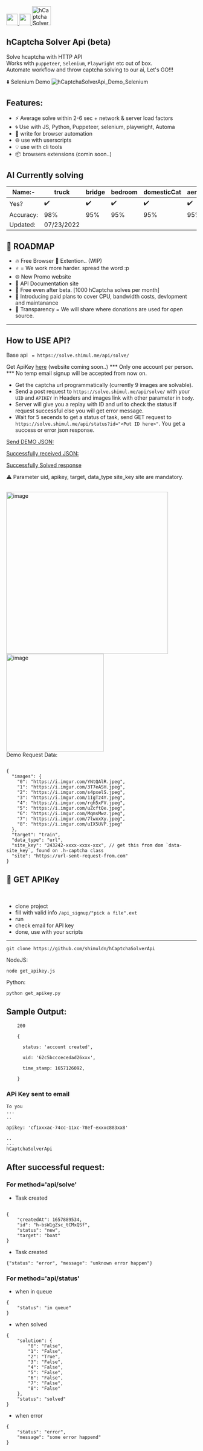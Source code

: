 <a href="https://discord.gg/E7FfzhZqzA" target="_blank">
<img src="https://camo.githubusercontent.com/73982ce1ec8b82ac1c26e2ff755e44b20005fe131c0836810499dc61a3d4f43f/68747470733a2f2f646973636f72642e636f6d2f6173736574732f65633263333463616464346235663435393434313531323733383061383565362e69636f" width="30" height="30">
</a>
<a href="https://t.me/hCaptchaSolverApi" target="_blank">
<img src="https://telegram.org/img/favicon.ico"  width="30" height="30">
</a>
<img src="https://user-images.githubusercontent.com/4178343/180614799-2da31008-4cc4-4042-ad15-0dc64967c924.PNG" alt="hCaptchaSolverApi" title="hCaptchaSolverApi" height="50"/> 

## hCaptcha Solver Api (beta) 

Solve hcaptcha with HTTP API <br>
Works with `puppeteer`, `Selenium`, `Playwright` etc out of box. <br>
Automate workflow and throw captcha solving to our ai, Let's GO!!!

<span>⬇️ Selenium Demo</span>
![hCaptchaSolverApi_Demo_Selenium](https://user-images.githubusercontent.com/4178343/180646819-324163a8-0c4c-4571-b01c-2f98ab8a1127.gif)


## Features:
* ⚡ Average solve within 2-6 sec + network & server load factors
* 🌀 Use with JS, Python, Puppeteer, selenium, playwright, Automa
* 🔧 write for browser automation
* 🌐 use with userscripts
* 💡 use with cli tools
* 📦️ browsers extensions (comin soon..)



## AI Currently solving

| Name:-    | truck      | bridge | bedroom | domesticCat | aeroplane | seaplane | car | bus | lion | horse | motorbike | boat | bicycle | train | LivingRoom | lovingRoom | conferenceRoom |
| --------- | ---------- | ------ | ------- | ----------- | --------- | -------- | --- | --- | ---- | ----- | --------- | ---- | ------- | ----- | ---------- | ---------- | -------------- |
| Yes?      | ✔️         | ✔️     | ✔️      | ✔️          | ✔️        | ✔️       | ✔️  | ✔️  | ✔️   | ✔️    | ✔️        | ✔️   | ✔️      | ✔️    | ✔️         | ✔️         | ✔️             |
| Accuracy: | 98%        | 95%    | 95%     | 95%         | 95%       | 95%      | 95% | 95% | 95%  | 95%   | 95%       | 95%  | 95%     | 95%   | 95%        | 95%        | 95%            |
| Updated:  | 07/23/2022 |


## 🌱 ROADMAP
* 🔥 Free Browser 🔌 Extention.. (WIP)
* ⭐ = We work more harder. spread the word :p
* 🌐 New Promo website
* 🔧 API Documentation site 
* 🌌 Free even after beta. [1000 hCaptcha solves per month]
* 🎁 Introducing paid plans to cover CPU, bandwidth costs, devlopment and maintanance
* 🙌 Transparency = We will share where donations are used for open source.

***



## How to USE API? 

Base api ``` = https://solve.shimul.me/api/solve/``` 

Get ApiKey [here](#-get-apikey)
(website coming soon..)
*** Only one account per person.
*** No temp email signup will be accepted from now on.

* Get the captcha url programmatically (currently 9 images are solvable).
* Send a post request to ```https://solve.shimul.me/api/solve/``` with your
        ```UID``` and ```APIKEY``` in Headers and images link with other parameter in ```body```.
* Server will give you a replay with ID and url to check the status if request successful
        else you will get error message.
* Wait for 5 secends to get a status of task, send GET request to ```https://solve.shimul.me/api/status?id="<Put ID here>"```. You get a success or error json response.
    
[Send DEMO JSON:](https://github.com/rustsoft/Api-editing/blob/main/usage_examples/send-request-body.json)
    
[Successfully received JSON:](        https://github.com/rustsoft/Api-editing/blob/main/usage_examples/response-if-order-successfull.json)

        
[ Successfully Solved response](https://github.com/rustsoft/Api-editing/blob/main/usage_examples/successfully-solved.json)
        
    
⚠️ Parameter uid, apikey, target, data_type site_key site are mandatory.
   
    
<br>
<img width="428" alt="image" src="https://user-images.githubusercontent.com/12117121/179324224-817a2ca4-5dd2-49de-95d5-4d00e2152acd.png">
<img width="258" alt="image" src="https://user-images.githubusercontent.com/12117121/179324245-faf5ad7c-8554-4433-9057-201c72594997.png">

<br>
Demo Request Data:

```

{
  "images": {
    "0": "https://i.imgur.com/YNtQAlR.jpeg",
    "1": "https://i.imgur.com/3T7eASH.jpeg",
    "2": "https://i.imgur.com/s4pxelS.jpeg",
    "3": "https://i.imgur.com/1IgTz4Y.jpeg",
    "4": "https://i.imgur.com/rgh5xFV.jpeg",
    "5": "https://i.imgur.com/uZcftQe.jpeg",
    "6": "https://i.imgur.com/MqmsMwz.jpeg",
    "7": "https://i.imgur.com/7lwxxXy.jpeg",
    "8": "https://i.imgur.com/uIX5UVP.jpeg"
  },
  "target": "train",
  "data_type": "url",
  "site_key": "243242-xxxx-xxxx-xxx", // get this from dom `data-site_key`, found on .h-captcha class
  "site": "https://url-sent-request-from.com"
}

```

## 🚚 GET APIKey

<br>

- clone project
- fill with valid info `/api_signup/"pick a file".ext`
- run
- check email for API key
- done, use with your scripts

---

```
git clone https://github.com/shimuldn/hCaptchaSolverApi
```

NodeJS:

```
node get_apikey.js
```

Python:

```
python get_apikey.py
```

## Sample Output:

```
    200

    {

      status: 'account created',

      uid: '62c5bcccecedad26xxx',

      time_stamp: 1657126092,

    }
```

### APi Key sent to email

```
To you
...
..

apikey: 'cf1xxxac-74cc-11xc-78ef-exxxc883xx8'

..
...
hCaptchaSolverApi
```

## After successful request:

### For method='api/solve'

- Task created

```

{
    "createdAt": 1657889534,
    "id": "h-bsW1gZsc_tCMxQSf",
    "status": "new",
    "target": "boat"
}

```

- Task created

```
{"status": "error", "message": "unknown error happen"}
```

### For method='api/status'

- when in queue

```
{
    "status": "in queue"
}

```

- when solved

```
{
    "solution": {
        "0": "False",
        "1": "False",
        "2": "True",
        "3": "False",
        "4": "False",
        "5": "False",
        "6": "False",
        "7": "False",
        "8": "False"
    },
    "status": "solved"
}
```

- when error

```
{
    "status": "error",
    "message": "some error happend"
}
```
